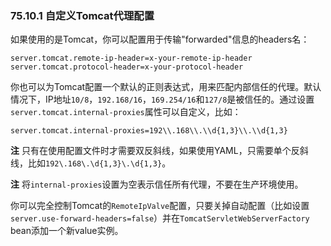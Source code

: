 ### 75.10.1 自定义Tomcat代理配置

如果使用的是Tomcat，你可以配置用于传输"forwarded"信息的headers名：
```properties
server.tomcat.remote-ip-header=x-your-remote-ip-header
server.tomcat.protocol-header=x-your-protocol-header
```
你也可以为Tomcat配置一个默认的正则表达式，用来匹配内部信任的代理。默认情况下，IP地址`10/8`，`192.168/16`，`169.254/16`和`127/8`是被信任的。通过设置`server.tomcat.internal-proxies`属性可以自定义，比如：
```properties
server.tomcat.internal-proxies=192\\.168\\.\\d{1,3}\\.\\d{1,3}
```
**注** 只有在使用配置文件时才需要双反斜线，如果使用YAML，只需要单个反斜线，比如`192\.168\.\d{1,3}\.\d{1,3}`。

**注** 将`internal-proxies`设置为空表示信任所有代理，不要在生产环境使用。

你可以完全控制Tomcat的`RemoteIpValve`配置，只要关掉自动配置（比如设置`server.use-forward-headers=false`）并在`TomcatServletWebServerFactory` bean添加一个新value实例。
